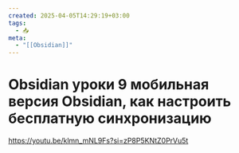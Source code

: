 ```yaml
---
created: 2025-04-05T14:29:19+03:00
tags:
  - 📥
meta:
  - "[[Obsidian]]"
---
```


# Obsidian уроки 9 мобильная версия Obsidian, как настроить бесплатную синхронизацию

https://youtu.be/klmn_mNL9Fs?si=zP8P5KNtZ0PrVu5t